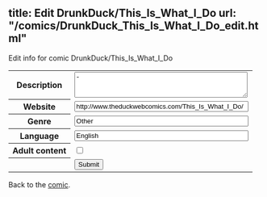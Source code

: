 title: Edit DrunkDuck/This_Is_What_I_Do
url: "/comics/DrunkDuck_This_Is_What_I_Do_edit.html"
---
Edit info for comic DrunkDuck/This_Is_What_I_Do

<form name="comic" action="http://gaepostmail.appspot.com/comic/" method="post">
<table class="comicinfo">
<tr>
<th>Description</th><td><textarea name="description" cols="40" rows="3">-</textarea></td>
</tr>
<tr>
<th>Website</th><td><input type="text" name="url" value="http://www.theduckwebcomics.com/This_Is_What_I_Do/" size="40"/></td>
</tr>
<tr>
<th>Genre</th><td><input type="text" name="genre" value="Other" size="40"/></td>
</tr>
<tr>
<th>Language</th><td><input type="text" name="language" value="English" size="40"/></td>
</tr>
<tr>
<th>Adult content</th><td><input type="checkbox" name="adult" value="adult" /></td>
</tr>
<tr>
<th></th><td>
<input type="hidden" name="comic" value="DrunkDuck_This_Is_What_I_Do" />
<input type="submit" name="submit" value="Submit" />
</td>
</tr>
</table>
</form>

Back to the [comic](DrunkDuck_This_Is_What_I_Do.html).
